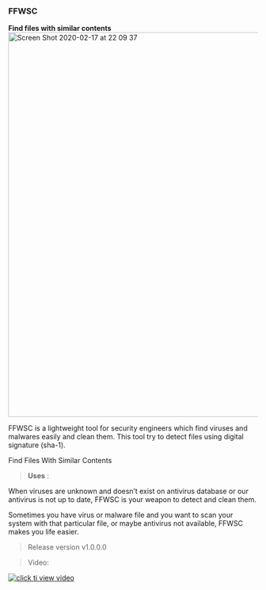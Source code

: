 ### FFWSC
**Find files with similar contents** 
<img width="776" alt="Screen Shot 2020-02-17 at 22 09 37" src="https://user-images.githubusercontent.com/56797886/74680008-b2a07c00-51d4-11ea-9d87-190c946a22a1.png">

FFWSC is a lightweight tool for security engineers which find viruses and malwares easily and clean them.
This tool try to detect files using digital signature (sha-1).

Find Files With Similar Contents 


>**Uses** : 

When viruses are unknown and doesn’t exist on antivirus database or our antivirus is not up to date, FFWSC is your weapon to detect and clean them.

Sometimes you have virus or malware file and you want to scan your system with that particular file, or maybe antivirus not available, FFWSC makes you life easier.


>Release version v1.0.0.0 


>Video:

[![click ti view video](https://img.youtube.com/vi/TYSHs0s6JrA/0.jpg)](https://www.youtube.com/watch?v=TYSHs0s6JrA)
